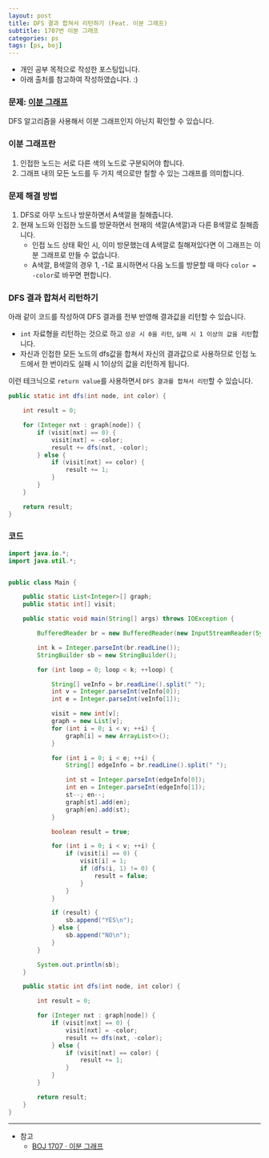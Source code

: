 ```yaml
---
layout: post
title: DFS 결과 합쳐서 리턴하기 (Feat. 이분 그래프)
subtitle: 1707번 이분 그래프
categories: ps
tags: [ps, boj]
---
```


- 개인 공부 목적으로 작성한 포스팅입니다.
- 아래 출처를 참고하여 작성하였습니다. :)

### 문제: [이분 그래프](https://www.acmicpc.net/problem/1707)

DFS 알고리즘을 사용해서 이분 그래프인지 아닌지 확인할 수 있습니다.

### 이분 그래프란

1. 인접한 노드는 서로 다른 색의 노드로 구분되어야 합니다.
1. 그래프 내의 모든 노드를 두 가지 색으로만 칠할 수 있는 그래프를 의미합니다.

### 문제 해결 방법

1. DFS로 아무 노드나 방문하면서 A색깔을 칠해줍니다.
1. 현재 노드와 인접한 노드를 방문하면서 현재의 색깔(A색깔)과 다른 B색깔로 칠해줍니다.
   - 인접 노드 상태 확인 시, 이미 방문했는데 A색깔로 칠해져있다면 이 그래프는 이분 그래프로 만들 수 없습니다.
   - A색깔, B색깔의 경우 1, -1로 표시하면서 다음 노드를 방문할 때 마다 `color = -color`로 바꾸면 편합니다.

### DFS 결과 합쳐서 리턴하기

아래 같이 코드를 작성하여 DFS 결과를 전부 반영해 결과값을 리턴할 수 있습니다.

- `int` 자료형을 리턴하는 것으로 하고 `성공 시 0을 리턴`, `실패 시 1 이상의 값을 리턴`합니다.
- 자신과 인접한 모든 노드의 dfs값을 합쳐서 자신의 결과값으로 사용하므로 인접 노드에서 한 번이라도 실패 시 1이상의 값을 리턴하게 됩니다.

이런 테크닉으로 `return value`를 사용하면서 `DFS 결과를 합쳐서 리턴`할 수 있습니다.

```java
public static int dfs(int node, int color) {

    int result = 0;

    for (Integer nxt : graph[node]) {
        if (visit[nxt] == 0) {
            visit[nxt] = -color;
            result += dfs(nxt, -color);
        } else {
            if (visit[nxt] == color) {
                result += 1;
            }
        }
    }

    return result;
}
```

### 코드

```java
import java.io.*;
import java.util.*;


public class Main {

    public static List<Integer>[] graph;
    public static int[] visit;

    public static void main(String[] args) throws IOException {

        BufferedReader br = new BufferedReader(new InputStreamReader(System.in));

        int k = Integer.parseInt(br.readLine());
        StringBuilder sb = new StringBuilder();

        for (int loop = 0; loop < k; ++loop) {

            String[] veInfo = br.readLine().split(" ");
            int v = Integer.parseInt(veInfo[0]);
            int e = Integer.parseInt(veInfo[1]);

            visit = new int[v];
            graph = new List[v];
            for (int i = 0; i < v; ++i) {
                graph[i] = new ArrayList<>();
            }

            for (int i = 0; i < e; ++i) {
                String[] edgeInfo = br.readLine().split(" ");

                int st = Integer.parseInt(edgeInfo[0]);
                int en = Integer.parseInt(edgeInfo[1]);
                st--; en--;
                graph[st].add(en);
                graph[en].add(st);
            }

            boolean result = true;

            for (int i = 0; i < v; ++i) {
                if (visit[i] == 0) {
                    visit[i] = 1;
                    if (dfs(i, 1) != 0) {
                        result = false;
                    }
                }
            }

            if (result) {
                sb.append("YES\n");
            } else {
                sb.append("NO\n");
            }
        }

        System.out.println(sb);
    }

    public static int dfs(int node, int color) {

        int result = 0;

        for (Integer nxt : graph[node]) {
            if (visit[nxt] == 0) {
                visit[nxt] = -color;
                result += dfs(nxt, -color);
            } else {
                if (visit[nxt] == color) {
                    result += 1;
                }
            }
        }

        return result;
    }
}
```

---

- 참고
  - [BOJ 1707 · 이분 그래프](https://rebas.kr/654)
